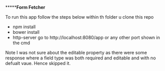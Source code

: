 *********************Form Fetcher****************

To run this app follow the steps below within th folder u clone this repo

 - npm install
 - bower install
 - http-server
 go to http://localhost:8080/app or any other port shown in the cmd


 Note I was not sure about the editable property as there were some response where a field type was both required and editable and with no defualt vaue.
 Hence skipped it.
